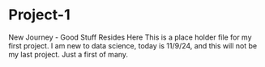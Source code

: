 # Project-1
New Journey - Good Stuff Resides Here
This is a place holder file for my first project. I am new to data science, today is 11/9/24, and this will not be my last project. Just a first of many.

